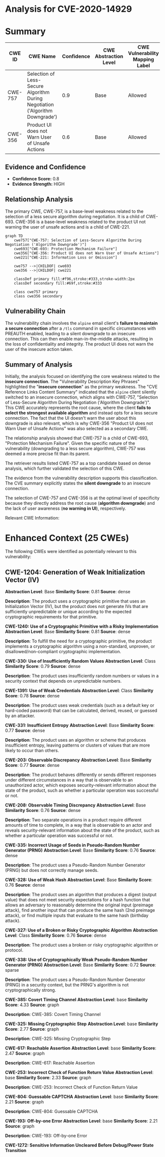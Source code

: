 # Analysis for CVE-2020-14929

# Summary
| CWE ID | CWE Name | Confidence | CWE Abstraction Level | CWE Vulnerability Mapping Label | CWE-Vulnerability Mapping Notes |
|---|---|---|---|---|---|
| CWE-757 | Selection of Less-Secure Algorithm During Negotiation ('Algorithm Downgrade') | 0.9 | Base | Allowed | Primary CWE |
| CWE-356 | Product UI does not Warn User of Unsafe Actions | 0.6 | Base | Allowed | Secondary CWE |

## Evidence and Confidence

*   **Confidence Score:** 0.8
*   **Evidence Strength:** HIGH

## Relationship Analysis
The primary CWE, CWE-757, is a base-level weakness related to the selection of a less secure algorithm during negotiation. It is a child of CWE-693.
CWE-356 is a base-level weakness related to the product UI not warning the user of unsafe actions and is a child of CWE-221.

```mermaid
graph TD
    cwe757["CWE-757: Selection of Less-Secure Algorithm During Negotiation ('Algorithm Downgrade')"]
    cwe693["CWE-693: Protection Mechanism Failure"]
    cwe356["CWE-356: Product UI does not Warn User of Unsafe Actions"]
    cwe221["CWE-221: Information Loss or Omission"]

    cwe757 -->|CHILDOF| cwe693
    cwe356 -->|CHILDOF| cwe221
    
    classDef primary fill:#f96,stroke:#333,stroke-width:2px
    classDef secondary fill:#69f,stroke:#333
    
    class cwe757 primary
    class cwe356 secondary
```

## Vulnerability Chain
The vulnerability chain involves the `alpine` email client's **failure to maintain a secure connection** after a `/tls` command in specific circumstances with PREAUTH enabled, leading to a silent downgrade to an insecure connection. This can then enable man-in-the-middle attacks, resulting in the loss of confidentiality and integrity. The product UI does not warn the user of the insecure action taken.

## Summary of Analysis
Initially, the analysis focused on identifying the core weakness related to the **insecure connection**. The "Vulnerability Description Key Phrases" highlighted the "**insecure connection**" as the primary weakness. The "CVE Reference Links Content Summary" indicated that the `alpine` client silently switched to an insecure connection, which aligns with CWE-757, "Selection of Less-Secure Algorithm During Negotiation ('Algorithm Downgrade')". This CWE accurately represents the root cause, where the client **fails to select the strongest available algorithm** and instead opts for a less secure connection. The fact that the UI doesn't warn the user about this downgrade is also relevant, which is why CWE-356 "Product UI does not Warn User of Unsafe Actions" was also selected as a secondary CWE.

The relationship analysis showed that CWE-757 is a child of CWE-693, "Protection Mechanism Failure". Given the specific nature of the vulnerability (downgrading to a less secure algorithm), CWE-757 was deemed a more precise fit than its parent.

The retriever results listed CWE-757 as a top candidate based on dense analysis, which further validated the selection of this CWE.

The evidence from the vulnerability description supports this classification. The CVE summary explicitly states the **silent downgrade** to an insecure connection.

The selection of CWE-757 and CWE-356 is at the optimal level of specificity because they directly address the root cause (**algorithm downgrade**) and the lack of user awareness (**no warning in UI**), respectively.

Relevant CWE Information:

# Enhanced Context (25 CWEs)
The following CWEs were identified as potentially relevant to this vulnerability:

## CWE-1204: Generation of Weak Initialization Vector (IV)
**Abstraction Level**: Base
**Similarity Score**: 0.81
**Source**: dense

**Description**:
The product uses a cryptographic primitive that uses an Initialization
			Vector (IV), but the product does not generate IVs that are
			sufficiently unpredictable or unique according to the expected
			cryptographic requirements for that primitive.

**CWE-1240: Use of a Cryptographic Primitive with a Risky Implementation**
**Abstraction Level**: Base
**Similarity Score**: 0.81
**Source**: dense

**Description**:
To fulfill the need for a cryptographic primitive, the product implements a cryptographic algorithm using a non-standard, unproven, or disallowed/non-compliant cryptographic implementation.

**CWE-330: Use of Insufficiently Random Values**
**Abstraction Level**: Class
**Similarity Score**: 0.79
**Source**: dense

**Description**:
The product uses insufficiently random numbers or values in a security context that depends on unpredictable numbers.

**CWE-1391: Use of Weak Credentials**
**Abstraction Level**: Class
**Similarity Score**: 0.78
**Source**: dense

**Description**:
The product uses weak credentials (such as a default key or hard-coded password) that can be calculated, derived, reused, or guessed by an attacker.

**CWE-331: Insufficient Entropy**
**Abstraction Level**: Base
**Similarity Score**: 0.77
**Source**: dense

**Description**:
The product uses an algorithm or scheme that produces insufficient entropy, leaving patterns or clusters of values that are more likely to occur than others.

**CWE-203: Observable Discrepancy**
**Abstraction Level**: Base
**Similarity Score**: 0.77
**Source**: dense

**Description**:
The product behaves differently or sends different responses under different circumstances in a way that is observable to an unauthorized actor, which exposes security-relevant information about the state of the product, such as whether a particular operation was successful or not.

**CWE-208: Observable Timing Discrepancy**
**Abstraction Level**: Base
**Similarity Score**: 0.76
**Source**: dense

**Description**:
Two separate operations in a product require different amounts of time to complete, in a way that is observable to an actor and reveals security-relevant information about the state of the product, such as whether a particular operation was successful or not.

**CWE-335: Incorrect Usage of Seeds in Pseudo-Random Number Generator (PRNG)**
**Abstraction Level**: Base
**Similarity Score**: 0.76
**Source**: dense

**Description**:
The product uses a Pseudo-Random Number Generator (PRNG) but does not correctly manage seeds.

**CWE-328: Use of Weak Hash**
**Abstraction Level**: Base
**Similarity Score**: 0.76
**Source**: dense

**Description**:
The product uses an algorithm that produces a digest (output value) that does not meet security expectations for a hash function that allows an adversary to reasonably determine the original input (preimage attack), find another input that can produce the same hash (2nd preimage attack), or find multiple inputs that evaluate to the same hash (birthday attack).

**CWE-327: Use of a Broken or Risky Cryptographic Algorithm**
**Abstraction Level**: Class
**Similarity Score**: 0.76
**Source**: dense

**Description**:
The product uses a broken or risky cryptographic algorithm or protocol.

**CWE-338: Use of Cryptographically Weak Pseudo-Random Number Generator (PRNG)**
**Abstraction Level**: Base
**Similarity Score**: 0.72
**Source**: sparse

**Description**:
The product uses a Pseudo-Random Number Generator (PRNG) in a security context, but the PRNG's algorithm is not cryptographically strong.

**CWE-385: Covert Timing Channel**
**Abstraction Level**: base
**Similarity Score**: 4.33
**Source**: graph

**Description**:
CWE-385: Covert Timing Channel

**CWE-325: Missing Cryptographic Step**
**Abstraction Level**: base
**Similarity Score**: 2.77
**Source**: graph

**Description**:
CWE-325: Missing Cryptographic Step

**CWE-617: Reachable Assertion**
**Abstraction Level**: base
**Similarity Score**: 2.47
**Source**: graph

**Description**:
CWE-617: Reachable Assertion

**CWE-253: Incorrect Check of Function Return Value**
**Abstraction Level**: base
**Similarity Score**: 2.33
**Source**: graph

**Description**:
CWE-253: Incorrect Check of Function Return Value

**CWE-804: Guessable CAPTCHA**
**Abstraction Level**: base
**Similarity Score**: 2.21
**Source**: graph

**Description**:
CWE-804: Guessable CAPTCHA

**CWE-193: Off-by-one Error**
**Abstraction Level**: base
**Similarity Score**: 2.21
**Source**: graph

**Description**:
CWE-193: Off-by-one Error

**CWE-1272: Sensitive Information Uncleared Before Debug/Power State Transition**